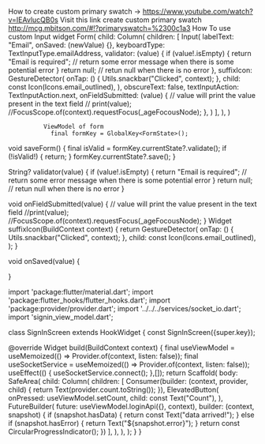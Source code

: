How to create custom primary swatch -> https://www.youtube.com/watch?v=IEAvlucQB0s
Visit this link  create custom primary swatch http://mcg.mbitson.com/#!?primaryswatch=%2300c1a3
How To use custom Input widget 
           Form(
                child: Column(
                  children: [
                    Input(
                      labelText: "Email",
                      onSaved: (newValue) {},
                      keyboardType: TextInputType.emailAddress,
                      validator: (value) {
                        if (value!.isEmpty) {
                          return "Email is required"; // return some error message when there is some potential error
                        }
                        return null; // retun null when there is no error
                      },
                      suffixIcon: GestureDetector(
                        onTap: () {
                          Utils.snackbar("Clicked", context);
                        },
                        child: const Icon(Icons.email_outlined),
                      ),
                      obscureText: false,
                      textInputAction: TextInputAction.next,
                      onFieldSubmitted: (value) {
                        // value will print the value present in the text field
                        //  print(value);
                        //FocusScope.of(context).requestFocus(_ageFocousNode);
                      },
                    )
                  ],
                ),
              ) 



              ViewModel of form 
                final formKey = GlobalKey<FormState>();
  void saveForm() {
    final isValid = formKey.currentState?.validate();
    if (!isValid!) {
      return;
    }
    formKey.currentState?.save();
  }

  String? validator(value) {
    if (value!.isEmpty) {
      return "Email is required"; // return some error message when there is some potential error
    }
    return null; // retun null when there is no error
  }

  void onFieldSubmitted(value) {
    // value will print the value present in the text field
    //print(value);
    //FocusScope.of(context).requestFocus(_ageFocousNode);
  }
  Widget suffixIcon(BuildContext context) {
    return GestureDetector(
      onTap: () {
        Utils.snackbar("Clicked", context);
      },
      child: const Icon(Icons.email_outlined),
    );
  }

  void onSaved(value) {
   
  }



  import 'package:flutter/material.dart';
import 'package:flutter_hooks/flutter_hooks.dart';
import 'package:provider/provider.dart';
import '../../../services/socket_io.dart';
import 'signin_view_model.dart';

class SignInScreen extends HookWidget {
  const SignInScreen({super.key});

  @override
  Widget build(BuildContext context) {
    final useViewModel =
        useMemoized(() => Provider.of<SignInViewModel>(context, listen: false));
    final useSocketService =
        useMemoized(() => Provider.of<SocketService>(context, listen: false));
    useEffect(() {
      useSocketService.connect();
    },[]);
    return Scaffold(
      body: SafeArea(
        child: Column(
          children: [
            Consumer<SignInViewModel>(builder: (context, provider, child) {
              return Text(provider.count.toString());
            }),
            ElevatedButton(
              onPressed: useViewModel.setCount,
              child: const Text("Count"),
            ),
            FutureBuilder(
                future: useViewModel.loginApi({}, context),
                builder: (context, snapshot) {
                  if (snapshot.hasData) {
                    return const Text("data arrived!");
                  } else if (snapshot.hasError) {
                    return Text("${snapshot.error}");
                  }
                  return const CircularProgressIndicator();
                })
          ],
        ),
      ),
    );
  }
}
